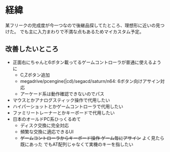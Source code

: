 # 経緯

某フリークの完成度が今一つなので後継品探してたところ、理想形に近いの見つけた。
でも主に入力まわりで不満な点もあるためマイカスタム予定。

## 改善したいところ

- 正面右にちゃんと6ボタン載ってるゲームコントローラが普通に使えるように
  - C,Zボタン追加
  - megadrive/pcengine(|cd)/segacd/saturn/n64: 6ボタン向けアサイン対応
  - アーケード系は動作確認できないのでパス
- マウスとかアナログスティック操作で代用したい
- ハイパーショットとかゲームコントローラで代用したい
- ファミリートレーナーとかキーボードで代用したい
- 日本のオールドPC系ひっくるめて
  - ディスク交換に完全対応
  - 頻繁な交換に適応できるUI
  - ~~ゲームコントローラからキーボード操作 ゲーム毎にアサイン~~ よく見たら既にあった でもAT配列じゃなくて実機のキーを指したい
